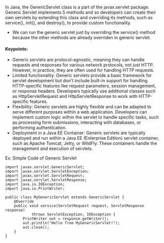 In Java, the GenericServlet class is a part of the javax.servlet package. Generic Servlet implements 5 methods and so developers can create their own servlets by extending this class and overriding its methods, such as service(), init(), and destroy(), to provide custom functionality.
* We can run the generic servlet just by overriding the service() method because the other methods are already overriden in generic servlet.
#### Keypoints:
* Generic servlets are protocol-agnostic, meaning they can handle requests and responses for various network protocols, not just HTTP. However, in practice, they are often used for handling HTTP requests.
* Limited functionality: Generic servlets provide a basic framework for servlet development but don't include built-in support for handling HTTP-specific features like request parameters, session management, or response headers. Developers typically use additional classes such as HttpServletRequest and HttpServletResponse to work with HTTP-specific features.
* Flexibility: Generic servlets are highly flexible and can be adapted to serve different purposes within a web application. Developers can implement custom logic within the servlet to handle specific tasks, such as processing form submissions, interacting with databases, or performing authentication.
* Deployment in a Java EE Container: Generic servlets are typically deployed and run within a Java EE (Enterprise Edition) servlet container, such as Apache Tomcat, Jetty, or WildFly. These containers handle the management and execution of servlets.

Ex: Simple Code of Generic Servlet
```
import javax.servlet.GenericServlet;
import javax.servlet.ServletException;
import javax.servlet.ServletRequest;
import javax.servlet.ServletResponse;
import java.io.IOException;
import java.io.PrintWriter;

public class MyGenericServlet extends GenericServlet {
    @Override
    public void service(ServletRequest request, ServletResponse response)
            throws ServletException, IOException {
        PrintWriter out = response.getWriter();
        out.println("Hello from MyGenericServlet!");
        out.close();
    }
}

```
